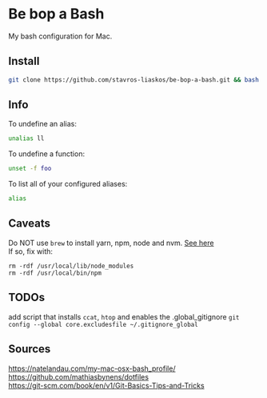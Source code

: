 # Be bop a Bash
My bash configuration for Mac.

## Install
```bash
git clone https://github.com/stavros-liaskos/be-bop-a-bash.git && bash ./be-bop-a-bash/install.sh && source ~/.bash_profile
```

## Info
To undefine an alias:
```bash
unalias ll
```
To undefine a function:
````bash
unset -f foo
````
To list all of your configured aliases:
```bash
alias
```

## Caveats
Do NOT use `brew` to install yarn, npm, node and nvm. 
[See here](https://github.com/creationix/nvm/issues/855)   
If so, fix with:

```
rm -rdf /usr/local/lib/node_modules
rm -rdf /usr/local/bin/npm
```

## TODOs
add script that installs `ccat`, `htop` and enables the .global_gitignore
`git config --global core.excludesfile ~/.gitignore_global`

## Sources
https://natelandau.com/my-mac-osx-bash_profile/    
https://github.com/mathiasbynens/dotfiles    
https://git-scm.com/book/en/v1/Git-Basics-Tips-and-Tricks    

